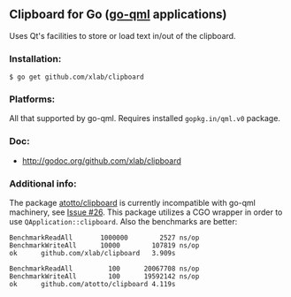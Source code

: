 ## Clipboard for Go ([go-qml](http://godoc.org/gopkg.in/qml.v0) applications)

Uses Qt's facilities to store or load text in/out of the clipboard.

### Installation:

    $ go get github.com/xlab/clipboard

### Platforms:

All that supported by go-qml. Requires installed `gopkg.in/qml.v0` package.

### Doc: 

* http://godoc.org/github.com/xlab/clipboard

### Additional info:

The package [atotto/clipboard](https://github.com/atotto/clipboard) is currently incompatible with go-qml machinery, see [Issue #26](https://github.com/go-qml/qml/issues/26).
This package utilizes a CGO wrapper in order to use `QApplication::clipboard`. Also the benchmarks are better:

```
BenchmarkReadAll	   1000000	      2527 ns/op
BenchmarkWriteAll	   10000	    107819 ns/op
ok  	github.com/xlab/clipboard	3.909s
```

```
BenchmarkReadAll	     100	  20067708 ns/op
BenchmarkWriteAll	     100	  19592142 ns/op
ok  	github.com/atotto/clipboard	4.119s
```